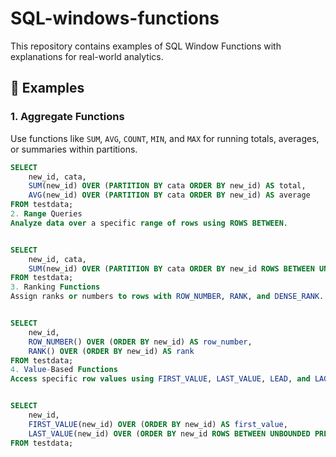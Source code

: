 # SQL-windows-functions
This repository contains examples of SQL Window Functions with explanations for real-world analytics.  
## 📖 Examples  

### 1. Aggregate Functions  
Use functions like `SUM`, `AVG`, `COUNT`, `MIN`, and `MAX` for running totals, averages, or summaries within partitions.  

```sql  
SELECT  
    new_id, cata,  
    SUM(new_id) OVER (PARTITION BY cata ORDER BY new_id) AS total,  
    AVG(new_id) OVER (PARTITION BY cata ORDER BY new_id) AS average  
FROM testdata;  
2. Range Queries
Analyze data over a specific range of rows using ROWS BETWEEN.


SELECT  
    new_id, cata,  
    SUM(new_id) OVER (PARTITION BY cata ORDER BY new_id ROWS BETWEEN UNBOUNDED PRECEDING AND UNBOUNDED FOLLOWING) AS total  
FROM testdata;  
3. Ranking Functions
Assign ranks or numbers to rows with ROW_NUMBER, RANK, and DENSE_RANK.


SELECT  
    new_id,  
    ROW_NUMBER() OVER (ORDER BY new_id) AS row_number,  
    RANK() OVER (ORDER BY new_id) AS rank  
FROM testdata;  
4. Value-Based Functions
Access specific row values using FIRST_VALUE, LAST_VALUE, LEAD, and LAG.


SELECT  
    new_id,  
    FIRST_VALUE(new_id) OVER (ORDER BY new_id) AS first_value,  
    LAST_VALUE(new_id) OVER (ORDER BY new_id ROWS BETWEEN UNBOUNDED PRECEDING AND UNBOUNDED FOLLOWING) AS last_value  
FROM testdata;  
